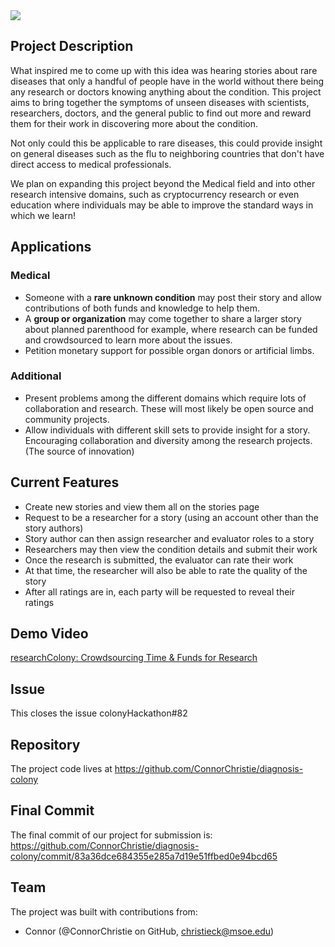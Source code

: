 <img src="https://github.com/ConnorChristie/diagnosis-colony/blob/master/researchColony.png?raw=true" align="middle">

## Project Description
What inspired me to come up with this idea was hearing stories about rare diseases that only a handful of people have in the world without there being any research or doctors knowing anything about the condition. This project aims to bring together the symptoms of unseen diseases with scientists, researchers, doctors, and the general public to find out more and reward them for their work in discovering more about the condition.

Not only could this be applicable to rare diseases, this could provide insight on general diseases such as the flu to neighboring countries that don't have direct access to medical professionals.

We plan on expanding this project beyond the Medical field and into other research intensive domains, such as cryptocurrency research or even education where individuals may be able to improve the standard ways in which we learn!

## Applications
### Medical
* Someone with a __rare unknown condition__ may post their story and allow contributions of both funds and knowledge to help them.
* A __group or organization__ may come together to share a larger story about planned parenthood for example, where research can be funded and crowdsourced to learn more about the issues.
* Petition monetary support for possible organ donors or artificial limbs.

### Additional
* Present problems among the different domains which require lots of collaboration and research. These will most likely be open source and community projects.
* Allow individuals with different skill sets to provide insight for a story. Encouraging collaboration and diversity among the research projects. (The source of innovation)

## Current Features
* Create new stories and view them all on the stories page
* Request to be a researcher for a story (using an account other than the story authors)
* Story author can then assign researcher and evaluator roles to a story
* Researchers may then view the condition details and submit their work
* Once the research is submitted, the evaluator can rate their work
* At that time, the researcher will also be able to rate the quality of the story
* After all ratings are in, each party will be requested to reveal their ratings

## Demo Video
[researchColony: Crowdsourcing Time & Funds for Research](https://www.youtube.com/watch?v=E1lwfNCFhhA)

## Issue
This closes the issue colonyHackathon#82

## Repository

The project code lives at https://github.com/ConnorChristie/diagnosis-colony

## Final Commit
The final commit of our project for submission is:
https://github.com/ConnorChristie/diagnosis-colony/commit/83a36dce684355e285a7d19e51ffbed0e94bcd65

## Team
The project was built with contributions from:

- Connor (@ConnorChristie on GitHub, christieck@msoe.edu)

